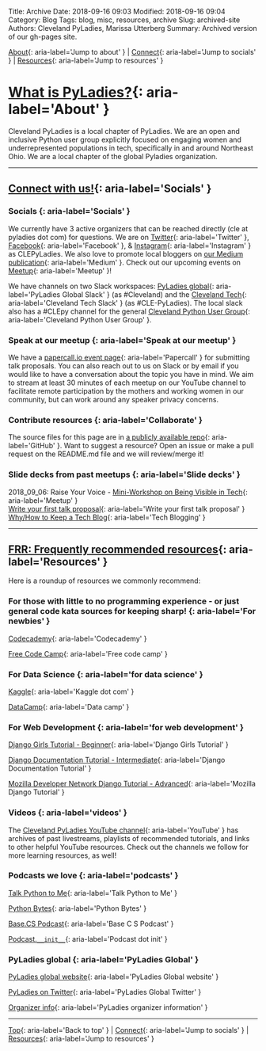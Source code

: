 Title: Archive
Date: 2018-09-16 09:03
Modified: 2018-09-16 09:04
Category: Blog
Tags: blog, misc, resources, archive
Slug: archived-site
Authors: Cleveland PyLadies, Marissa Utterberg
Summary: Archived version of our gh-pages site.

[About](https://clepyladies.github.io/pyladies-official/archived-site.html#about){: aria-label='Jump to about' } | [Connect](https://clepyladies.github.io/pyladies-official/archived-site.html#connect){: aria-label='Jump to socials' } | [Resources](https://clepyladies.github.io/pyladies-official/archived-site.html#frequently-recommended-resources){: aria-label='Jump to resources' }

# [What is PyLadies?](#about){: aria-label='About' }

Cleveland PyLadies is a local chapter of PyLadies. We are an open and inclusive Python user group explicitly focused on engaging women and underrepresented populations in tech, specifically in and around Northeast Ohio. We are a local chapter of the global Pyladies organization.

---

## [Connect with us!](#connect){: aria-label='Socials' }

### Socials {: aria-label='Socials' }

We currently have 3 active organizers that can be reached directly (cle at pyladies dot com) for questions. We are on [Twitter](https://www.twitter.com/CLEPyLadies/){: aria-label='Twitter' }, [Facebook](https://www.facebook.com/clepyladies/){: aria-label='Facebook' }, & [Instagram](https://www.instagram.com/CLEPyLadies/){: aria-label='Instagram' } as CLEPyLadies. We also love to promote local bloggers on [our Medium publication](https://medium.com/cleveland-pyladies/){: aria-label='Medium' }. Check out our upcoming events on [Meetup](https://www.meetup.com/CLE-PyLadies/){: aria-label='Meetup' }!

We have channels on two Slack workspaces: [PyLadies global](https://slackin.pyladies.com/){: aria-label='PyLadies Global Slack' } (as #Cleveland) and the [Cleveland Tech](https://cleveland-tech.slack.com/){: aria-label='Cleveland Tech Slack' } (as #CLE-PyLadies). The local slack also has a #CLEpy channel for the general [Cleveland Python User Group](https://www.clepy.org/){: aria-label='Cleveland Python User Group' }.

### Speak at our meetup {: aria-label='Speak at our meetup' }

We have a [papercall.io event page](https://www.papercall.io/clepyladies){: aria-label='Papercall' } for submitting talk proposals. You can also reach out to us on Slack or by email if you would like to have a conversation about the topic you have in mind. We aim to stream at least 30 minutes of each meetup on our YouTube channel to facilitate remote participation by the mothers and working women in our community, but can work around any speaker privacy concerns.

### Contribute resources {: aria-label='Collaborate' }

The source files for this page are in [a publicly available repo](https://github.com/CLEPyLadies/CLEPyLadies.github.io){: aria-label='GitHub' }. Want to suggest a resource? Open an issue or make a pull request on the README.md file and we will review/merge it!

### Slide decks from past meetups {: aria-label='Slide decks' }

2018_09_06: Raise Your Voice - [Mini-Workshop on Being Visible in Tech](http://meetu.ps/e/FLvfB/DxhG9/f){: aria-label='Meetup' }  
   [Write your first talk proposal](https://docs.google.com/presentation/d/19BdDbowE1Ec9bbDyD9LfhYsSUllm5qera-eH2APkk28/edit?usp=sharing){: aria-label='Write your first talk proposal' }  
   [Why/How to Keep a Tech Blog](https://docs.google.com/presentation/d/1KPfsylMuSTvbIzJULoZCJS4rTpbm6M2rauXJAvdwrjk/edit?usp=sharing){: aria-label='Tech Blogging' }

---

## [FRR: Frequently recommended resources](#frequently-recommended-resources){: aria-label='Resources' }

Here is a roundup of resources we commonly recommend:

### For those with little to no programming experience - or just general code kata sources for keeping sharp! {: aria-label='For newbies' }

[Codecademy](https://www.codecademy.com/learn/learn-python){: aria-label='Codecademy' }

[Free Code Camp](https://learn.freecodecamp.org/){: aria-label='Free code camp' }

### For Data Science {: aria-label='for data science' }

[Kaggle](https://www.kaggle.com){: aria-label='Kaggle dot com' }

[DataCamp](https://www.datacamp.com/tracks/skill){: aria-label='Data camp' }

### For Web Development {: aria-label='for web development' }

[Django Girls Tutorial - Beginner](https://tutorial.djangogirls.org/){: aria-label='Django Girls Tutorial' }

[Django Documentation Tutorial - Intermediate](https://docs.djangoproject.com/en/2.1/intro/tutorial01/){: aria-label='Django Documentation Tutorial' }

[Mozilla Developer Network Django Tutorial - Advanced](https://developer.mozilla.org/en-US/docs/Learn/Server-side/Django/Tutorial_local_library_website){: aria-label='Mozilla Django Tutorial' }

### Videos {: aria-label='videos' }

The [Cleveland PyLadies YouTube channel](https://www.youtube.com/channel/UCrX6AAcxXO_-8gitJWdjkuw?view_as=subscriber){: aria-label='YouTube' } has archives of past livestreams, playlists of recommended tutorials, and links to other helpful YouTube resources. Check out the channels we follow for more learning resources, as well!

### Podcasts we love {: aria-label='podcasts' }

[Talk Python to Me](https://talkpython.fm/){: aria-label='Talk Python to Me' }

[Python Bytes](https://pythonbytes.fm/){: aria-label='Python Bytes' }

[Base.CS Podcast](https://www.codenewbie.org/basecs){: aria-label='Base C S Podcast' }

[Podcast.`__init__`](https://www.podcastinit.com/){: aria-label='Podcast dot init' }

### PyLadies global {: aria-label='PyLadies Global' }

[PyLadies global website](https://www.pyladies.com/){: aria-label='PyLadies Global website' }

[PyLadies on Twitter](https://www.twitter.com/pyladies/){: aria-label='PyLadies Global Twitter' }

[Organizer info](https://kit.pyladies.com/){: aria-label='PyLadies organizer information' }

---

[Top](https://clepyladies.github.io/pyladies-official/archived-site.html#about){: aria-label='Back to top' } | [Connect](https://clepyladies.github.io/pyladies-official/archived-site.html#connect){: aria-label='Jump to socials' } | [Resources](https://clepyladies.github.io/pyladies-official/archived-site.html#frequently-recommended-resources){: aria-label='Jump to resources' }
